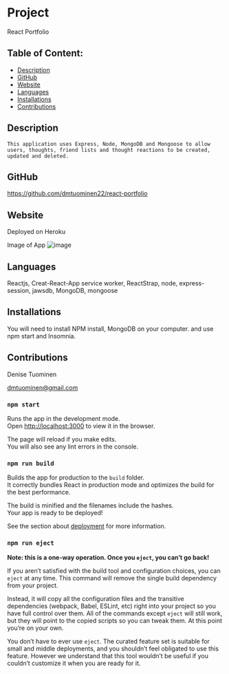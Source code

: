 # Project  
  React Portfolio
## Table of Content:
* [Description](#description)
* [GitHub](#github)
* [Website](#website)
* [Languages](#languages)
* [Installations](#installations)
* [Contributions](#contributions)

## Description
    This application uses Express, Node, MongoDB and Mongoose to allow users, thoughts, friend lists and thought reactions to be created, updated and deleted.
    


## GitHub
https://github.com/dmtuominen22/react-portfolio

## Website 
Deployed on Heroku 


Image of App
![image](https://user-images.githubusercontent.com/84994258/140099777-d0853bd9-cc8a-494f-a72d-740d7a2e1623.png)

## Languages
  Reactjs, Creat-React-App service worker, ReactStrap, node, express-session, jawsdb, MongoDB, mongoose
## Installations
  You will need to install NPM install, MongoDB on your computer.
and use npm start and Insomnia.
 ## Contributions
  Denise Tuominen
  
  dmtuominen@gmail.com 


### `npm start`

Runs the app in the development mode.\
Open [http://localhost:3000](http://localhost:3000) to view it in the browser.

The page will reload if you make edits.\
You will also see any lint errors in the console.

### `npm run build`

Builds the app for production to the `build` folder.\
It correctly bundles React in production mode and optimizes the build for the best performance.

The build is minified and the filenames include the hashes.\
Your app is ready to be deployed!

See the section about [deployment](https://facebook.github.io/create-react-app/docs/deployment) for more information.

### `npm run eject`

**Note: this is a one-way operation. Once you `eject`, you can’t go back!**

If you aren’t satisfied with the build tool and configuration choices, you can `eject` at any time. This command will remove the single build dependency from your project.

Instead, it will copy all the configuration files and the transitive dependencies (webpack, Babel, ESLint, etc) right into your project so you have full control over them. All of the commands except `eject` will still work, but they will point to the copied scripts so you can tweak them. At this point you’re on your own.

You don’t have to ever use `eject`. The curated feature set is suitable for small and middle deployments, and you shouldn’t feel obligated to use this feature. However we understand that this tool wouldn’t be useful if you couldn’t customize it when you are ready for it.
